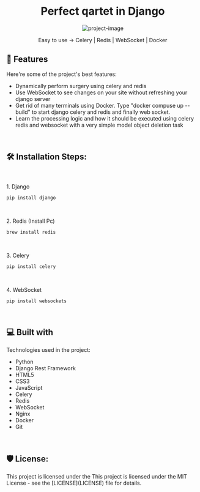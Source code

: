 <h1 align="center" id="title">Perfect qartet in Django</h1>

<p align="center"><img src="https://i.postimg.cc/RhFB0CGH/image.webp" alt="project-image"></p>

<p id="description" align="center">Easy to use -&gt; Celery | Redis | WebSocket | Docker</p>

  
  
<h2>🧐 Features</h2>

Here're some of the project's best features:

*   Dynamically perform surgery using celery and redis
*   Use WebSocket to see changes on your site without refreshing your django server
*   Get rid of many terminals using Docker. Type "docker compuse up --build" to start django celery and redis and finally web socket.
*   Learn the processing logic and how it should be executed using celery redis and websocket with a very simple model object deletion task

</br>
<h2>🛠️ Installation Steps:</h2>
</br>

<p>1. Django</p>

```
pip install django
```
</br>

<p>2. Redis (Install Pc)</p>

```
brew install redis
```
</br>

<p>3. Celery</p>

```
pip install celery
```
</br>

<p>4. WebSocket</p>

```
pip install websockets
```
</br>
  
<h2>💻 Built with</h2>

Technologies used in the project:

*   Python
*   Django Rest Framework
*   HTML5
*   CSS3
*   JavaScript
*   Celery
*   Redis
*   WebSocket
*   Nginx
*   Docker
*   Git
</br>

<h2>🛡️ License:</h2>

This project is licensed under the This project is licensed under the MIT License - see the \[LICENSE\](LICENSE) file for details.
